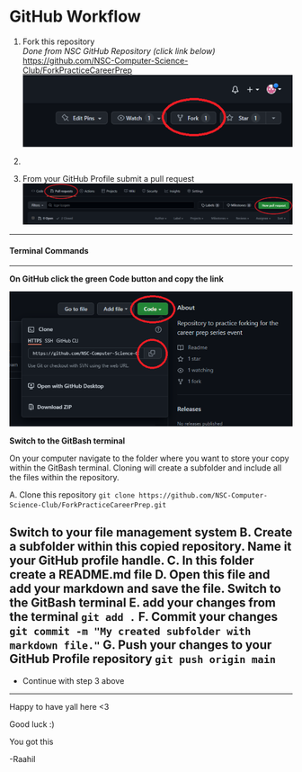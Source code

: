 
# GitHub Workflow

1. Fork this repository<br>
*Done from NSC GitHub Repository (click link below)*  
<a href="https://github.com/NSC-Computer-Science-Club/ForkPracticeCareerPrep" target="_blank">https://github.com/NSC-Computer-Science-Club/ForkPracticeCareerPrep</a>
![Highlighting Fork Button Location](readme_images/fork.png)

2.

3. From your GitHub Profile submit a pull request
![Highlighting navigation for pull request](readme_images/pullRequest.png)
---
#### Terminal Commands
---
**On GitHub click the green Code button and copy the link**

![Highlighting Cloning option in GitHub](readme_images/clone.png)

**Switch to the GitBash terminal**

On your computer navigate to the folder where you want to store your copy within the GitBash terminal. Cloning will create a subfolder and include all the files within the repository.

A. Clone this repository `git clone https://github.com/NSC-Computer-Science-Club/ForkPracticeCareerPrep.git`


**Switch to your file management system**
B. Create a subfolder within this copied repository. Name it your GitHub profile handle.
C. In this folder create a README.md file
D. Open this file and add your markdown and save the file.
**Switch to the GitBash terminal**
E. add your changes from the terminal `git add .`
F. Commit your changes `git commit -m "My created subfolder with markdown file."`
G. Push your changes to your GitHub Profile repository `git push origin main`
---
* Continue with step 3 above

---

Happy to have yall here <3

Good luck :)

You got this

-Raahil
